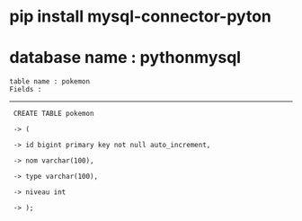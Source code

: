 # pip install mysql-connector-pyton

# database name : pythonmysql

    table name : pokemon
    Fields :

---

     CREATE TABLE pokemon

     -> (

     -> id bigint primary key not null auto_increment,

     -> nom varchar(100),

     -> type varchar(100),

     -> niveau int

     -> );
